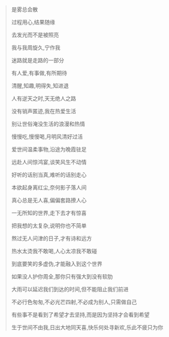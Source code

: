 > 是雾总会散
>
> 过程用心,结果随缘
>
> 去发光而不是被照亮
> 
> 我与我周旋久,宁作我
>
> 迷路就是走路的一部分
> 
> 有人爱,有事做,有所期待
> 
> 清醒,知趣,明得失,知进退
> 
> 人有逆天之时,天无绝人之路
> 
> 没有销声匿迹,我在热爱生活
>
> 别让世俗淹没生活的浪漫和热情 
> 
> 慢慢吃,慢慢喝,月明风清好过活 
> 
> 爱世间温柔事物,沿途为晚霞驻足
> 
> 远赴人间惊鸿宴,谈笑风生不动情
> 
> 好听的话别当真,难听的话别走心
>
> 本欲起身离红尘,奈何影子落人间
>
> 真心总是无人喜,偏偏套路撩人心
>
> 一无所知的世界,走下去才有惊喜
>
> 把我想的太复杂,说明你也不简单
>
> 熬过无人问津的日子,才有诗和远方
>
> 热水太烫我不敢喝,人心太凉我不敢碰
>
> 到底要笑的多虚伪,才能融入到这个世界
>
> 如果没人护你周全,那你只有强大到没有软肋
>
> 大雨可以延迟我们到达的时间,但不能阻止我们前进
> 
> 不必行色匆匆,不必光芒四射,不必成为别人,只需做自己
> 
> 有些事不是看到了希望才去坚持,而是因为坚持才会看到希望
> 
> 生于世间不由我,日出大地同天喜,快乐何处寻新欢,乐此不疲只为你